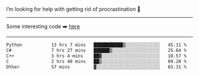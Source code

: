 I’m looking for help with getting rid of procrastination 🤔

-----

Some interesting code :arrow_right: [here](https://github.com/zhen8838/playground)

-----

<!--START_SECTION:waka-->

```txt
Python           13 hrs 7 mins   ███████████▒░░░░░░░░░░░░░   45.11 %
C#               7 hrs 27 mins   ██████▒░░░░░░░░░░░░░░░░░░   25.64 %
C++              3 hrs 4 mins    ██▓░░░░░░░░░░░░░░░░░░░░░░   10.57 %
C                2 hrs 40 mins   ██▒░░░░░░░░░░░░░░░░░░░░░░   09.20 %
Other            57 mins         ▓░░░░░░░░░░░░░░░░░░░░░░░░   03.31 %
```

<!--END_SECTION:waka-->

<!--
**zhen8838/zhen8838** is a ✨ _special_ ✨ repository because its `README.md` (this file) appears on your GitHub profile.

Here are some ideas to get you started:

- 🔭 I’m currently working on ...
- 🌱 I’m currently learning ...
- 👯 I’m looking to collaborate on ...
 ...
- 💬 Ask me about ...
- 📫 How to reach me: ...
- 😄 Pronouns: ...
- ⚡ Fun fact: ...
-->
